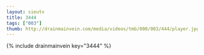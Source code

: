 ```yaml
--- 
layout: sieutv
title: 3444
tags: ["003"]
thumb: http://drainmainvein.com/media/videos/tmb/000/003/444/player.jpg
---
```

{% include drainmainvein key="3444" %} 
